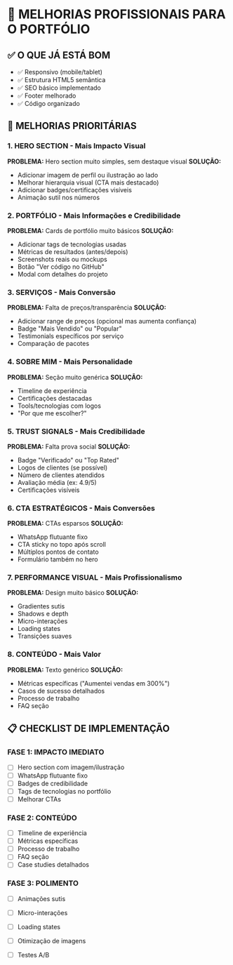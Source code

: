 # 🎯 MELHORIAS PROFISSIONAIS PARA O PORTFÓLIO

## ✅ O QUE JÁ ESTÁ BOM
- ✅ Responsivo (mobile/tablet)
- ✅ Estrutura HTML5 semântica
- ✅ SEO básico implementado
- ✅ Footer melhorado
- ✅ Código organizado

## 🚀 MELHORIAS PRIORITÁRIAS

### 1. HERO SECTION - Mais Impacto Visual
**PROBLEMA:** Hero section muito simples, sem destaque visual
**SOLUÇÃO:**
- Adicionar imagem de perfil ou ilustração ao lado
- Melhorar hierarquia visual (CTA mais destacado)
- Adicionar badges/certificações visíveis
- Animação sutil nos números

### 2. PORTFÓLIO - Mais Informações e Credibilidade
**PROBLEMA:** Cards de portfólio muito básicos
**SOLUÇÃO:**
- Adicionar tags de tecnologias usadas
- Métricas de resultados (antes/depois)
- Screenshots reais ou mockups
- Botão "Ver código no GitHub"
- Modal com detalhes do projeto

### 3. SERVIÇOS - Mais Conversão
**PROBLEMA:** Falta de preços/transparência
**SOLUÇÃO:**
- Adicionar range de preços (opcional mas aumenta confiança)
- Badge "Mais Vendido" ou "Popular"
- Testimonials específicos por serviço
- Comparação de pacotes

### 4. SOBRE MIM - Mais Personalidade
**PROBLEMA:** Seção muito genérica
**SOLUÇÃO:**
- Timeline de experiência
- Certificações destacadas
- Tools/tecnologias com logos
- "Por que me escolher?"

### 5. TRUST SIGNALS - Mais Credibilidade
**PROBLEMA:** Falta prova social
**SOLUÇÃO:**
- Badge "Verificado" ou "Top Rated"
- Logos de clientes (se possível)
- Número de clientes atendidos
- Avaliação média (ex: 4.9/5)
- Certificações visíveis

### 6. CTA ESTRATÉGICOS - Mais Conversões
**PROBLEMA:** CTAs esparsos
**SOLUÇÃO:**
- WhatsApp flutuante fixo
- CTA sticky no topo após scroll
- Múltiplos pontos de contato
- Formulário também no hero

### 7. PERFORMANCE VISUAL - Mais Profissionalismo
**PROBLEMA:** Design muito básico
**SOLUÇÃO:**
- Gradientes sutis
- Shadows e depth
- Micro-interações
- Loading states
- Transições suaves

### 8. CONTEÚDO - Mais Valor
**PROBLEMA:** Texto genérico
**SOLUÇÃO:**
- Métricas específicas ("Aumentei vendas em 300%")
- Casos de sucesso detalhados
- Processo de trabalho
- FAQ seção

## 📋 CHECKLIST DE IMPLEMENTAÇÃO

### FASE 1: IMPACTO IMEDIATO
- [ ] Hero section com imagem/ilustração
- [ ] WhatsApp flutuante fixo
- [ ] Badges de credibilidade
- [ ] Tags de tecnologias no portfólio
- [ ] Melhorar CTAs

### FASE 2: CONTEÚDO
- [ ] Timeline de experiência
- [ ] Métricas específicas
- [ ] Processo de trabalho
- [ ] FAQ seção
- [ ] Case studies detalhados

### FASE 3: POLIMENTO
- [ ] Animações sutis
- [ ] Micro-interações
- [ ] Loading states
- [ ] Otimização de imagens
- [ ] Testes A/B

